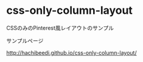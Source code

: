 css-only-column-layout
======================

CSSのみのPinterest風レイアウトのサンプル


サンプルページ

http://hachibeedi.github.io/css-only-column-layout/

